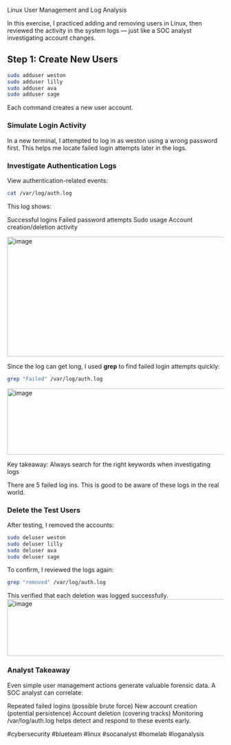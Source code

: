 Linux User Management and Log Analysis

In this exercise, I practiced adding and removing users in Linux, then reviewed the activity in the system logs — just like a SOC analyst investigating account changes.

## Step 1: Create New Users

```bash
sudo adduser weston
sudo adduser lilly
sudo adduser ava
sudo adduser sage
```
Each command creates a new user account.

### Simulate Login Activity

In a new terminal, I attempted to log in as weston using a wrong password first.
This helps me locate failed login attempts later in the logs.

### Investigate Authentication Logs

View authentication-related events:
```bash
cat /var/log/auth.log
```

This log shows:

Successful logins
Failed password attempts
Sudo usage
Account creation/deletion activity


<img width="1216" height="279" alt="image" src="https://github.com/user-attachments/assets/cf812c28-a014-4d72-8d3e-de3d8ef3712f" />




Since the log can get long, I used **grep** to find failed login attempts quickly:
```bash
grep "Failed" /var/log/auth.log
```


<img width="1002" height="154" alt="image" src="https://github.com/user-attachments/assets/1f1e07e2-cbd9-4766-9da6-a04218b66f46" />


Key takeaway: Always search for the right keywords when investigating logs

There are 5 failed log ins. This is good to be aware of these logs in the real world.


### Delete the Test Users

After testing, I removed the accounts:
```bash
sudo deluser weston
sudo deluser lilly
sudo deluser ava
sudo deluser sage
```
To confirm, I reviewed the logs again:
```bash
grep "removed" /var/log/auth.log
```
This verified that each deletion was logged successfully.
<img width="1210" height="132" alt="image" src="https://github.com/user-attachments/assets/b1e91525-833a-4be1-9374-3a9442984459" />


### Analyst Takeaway

Even simple user management actions generate valuable forensic data.
A SOC analyst can correlate:

Repeated failed logins (possible brute force)
New account creation (potential persistence)
Account deletion (covering tracks)
Monitoring /var/log/auth.log helps detect and respond to these events early.

#cybersecurity #blueteam #linux #socanalyst #homelab #loganalysis
